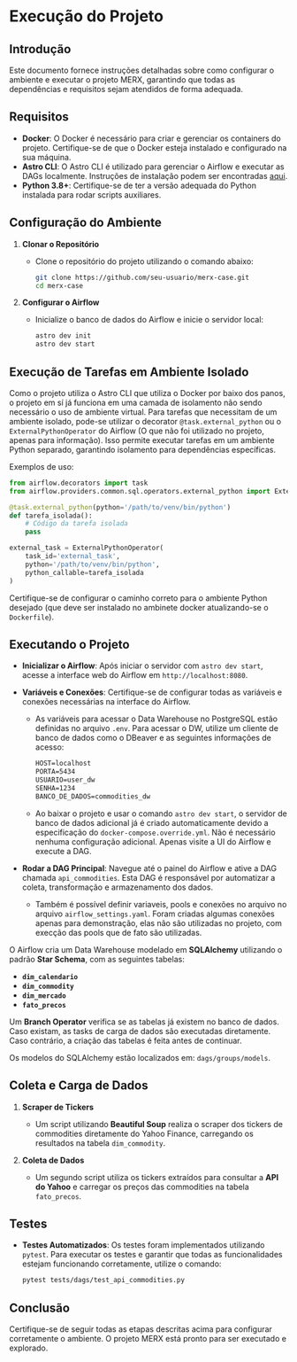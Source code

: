 # Execução do Projeto

## Introdução

Este documento fornece instruções detalhadas sobre como configurar o ambiente e executar o projeto MERX, garantindo que todas as dependências e requisitos sejam atendidos de forma adequada.

## Requisitos

- **Docker**: O Docker é necessário para criar e gerenciar os containers do projeto. Certifique-se de que o Docker esteja instalado e configurado na sua máquina.
- **Astro CLI**: O Astro CLI é utilizado para gerenciar o Airflow e executar as DAGs localmente. Instruções de instalação podem ser encontradas [aqui](https://www.astronomer.io/docs/astro/cli/install-cli/).
- **Python 3.8+**: Certifique-se de ter a versão adequada do Python instalada para rodar scripts auxiliares.

## Configuração do Ambiente

1. **Clonar o Repositório**
   - Clone o repositório do projeto utilizando o comando abaixo:

     ```bash
     git clone https://github.com/seu-usuario/merx-case.git
     cd merx-case
     ```

2. **Configurar o Airflow**
   - Inicialize o banco de dados do Airflow e inicie o servidor local:

     ```bash
     astro dev init
     astro dev start
     ```

## Execução de Tarefas em Ambiente Isolado

Como o projeto utiliza o Astro CLI que utiliza o Docker por baixo dos panos, o projeto em sí já funciona em uma camada de isolamento não sendo necessário o uso de ambiente virtual. Para tarefas que necessitam de um ambiente isolado, pode-se utilizar o decorator `@task.external_python` ou o `ExternalPythonOperator` do Airflow (O que não foi utilizado no projeto, apenas para informação). Isso permite executar tarefas em um ambiente Python separado, garantindo isolamento para dependências específicas. 

Exemplos de uso:

  ```python
  from airflow.decorators import task
  from airflow.providers.common.sql.operators.external_python import ExternalPythonOperator

  @task.external_python(python='/path/to/venv/bin/python')
  def tarefa_isolada():
      # Código da tarefa isolada
      pass

  external_task = ExternalPythonOperator(
      task_id='external_task',
      python='/path/to/venv/bin/python',
      python_callable=tarefa_isolada
  )
  ```

Certifique-se de configurar o caminho correto para o ambiente Python desejado (que deve ser instalado no ambinete docker atualizando-se o `Dockerfile`).

## Executando o Projeto

- **Inicializar o Airflow**: Após iniciar o servidor com `astro dev start`, acesse a interface web do Airflow em `http://localhost:8080`.
- **Variáveis e Conexões**: Certifique-se de configurar todas as variáveis e conexões necessárias na interface do Airflow.
  - As variáveis para acessar o Data Warehouse no PostgreSQL estão definidas no arquivo `.env`. Para acessar o DW, utilize um cliente de banco de dados como o DBeaver e as seguintes informações de acesso:
  
    ```txt
    HOST=localhost
    PORTA=5434
    USUARIO=user_dw
    SENHA=1234
    BANCO_DE_DADOS=commodities_dw
    ```

  - Ao baixar o projeto e usar o comando `astro dev start`, o servidor de banco de dados adicional já é criado automaticamente devido a especificação do `docker-compose.override.yml`. Não é necessário nenhuma configuração adicional. Apenas visite a UI do Airflow e execute a DAG.

- **Rodar a DAG Principal**: Navegue até o painel do Airflow e ative a DAG chamada `api_commodities`. Esta DAG é responsável por automatizar a coleta, transformação e armazenamento dos dados.

  - Também é possível definir variaveis, pools e conexões no arquivo no arquivo `airflow_settings.yaml`. Foram criadas algumas conexões apenas para demonstração, elas não são utilizadas no projeto, com execção das pools que de fato são utilizadas.

O Airflow cria um Data Warehouse modelado em **SQLAlchemy** utilizando o padrão **Star Schema**, com as seguintes tabelas:

- **`dim_calendario`**
- **`dim_commodity`**
- **`dim_mercado`**
- **`fato_precos`**

Um **Branch Operator** verifica se as tabelas já existem no banco de dados. Caso existam, as tasks de carga de dados são executadas diretamente. Caso contrário, a criação das tabelas é feita antes de continuar.

Os modelos do SQLAlchemy estão localizados em: `dags/groups/models`.

## Coleta e Carga de Dados

1. **Scraper de Tickers**
   - Um script utilizando **Beautiful Soup** realiza o scraper dos tickers de commodities diretamente do Yahoo Finance, carregando os resultados na tabela `dim_commodity`.

2. **Coleta de Dados**
   - Um segundo script utiliza os tickers extraídos para consultar a **API do Yahoo** e carregar os preços das commodities na tabela `fato_precos`.

## Testes

- **Testes Automatizados**: Os testes foram implementados utilizando `pytest`. Para executar os testes e garantir que todas as funcionalidades estejam funcionando corretamente, utilize o comando:

  ```bash
  pytest tests/dags/test_api_commodities.py
  ```

## Conclusão

Certifique-se de seguir todas as etapas descritas acima para configurar corretamente o ambiente. O projeto MERX está pronto para ser executado e explorado.
